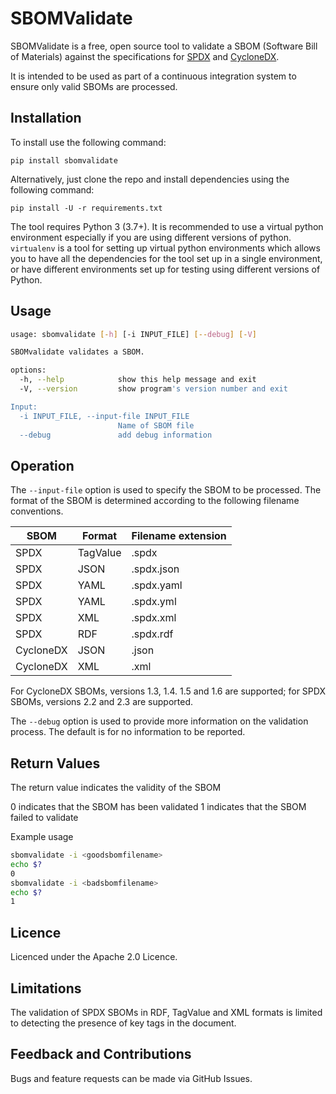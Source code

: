 # SBOMValidate

SBOMValidate is a free, open source tool to validate a SBOM (Software Bill of Materials) against the specifications for
[SPDX](https://www.spdx.org) and [CycloneDX](https://www.cyclonedx.org).

It is intended to be used as part of a continuous integration system to ensure only valid SBOMs are processed.

## Installation

To install use the following command:

`pip install sbomvalidate`

Alternatively, just clone the repo and install dependencies using the following command:

`pip install -U -r requirements.txt`

The tool requires Python 3 (3.7+). It is recommended to use a virtual python environment especially
if you are using different versions of python. `virtualenv` is a tool for setting up virtual python environments which
allows you to have all the dependencies for the tool set up in a single environment, or have different environments set
up for testing using different versions of Python.

## Usage

```bash
usage: sbomvalidate [-h] [-i INPUT_FILE] [--debug] [-V]

SBOMvalidate validates a SBOM.

options:
  -h, --help            show this help message and exit
  -V, --version         show program's version number and exit

Input:
  -i INPUT_FILE, --input-file INPUT_FILE
                        Name of SBOM file
  --debug               add debug information
```
						
## Operation

The `--input-file` option is used to specify the SBOM to be processed. The format of the SBOM is determined according to
the following filename conventions.

| SBOM      | Format    | Filename extension |
| --------- | --------- |--------------------|
| SPDX      | TagValue  | .spdx              |
| SPDX      | JSON      | .spdx.json         |
| SPDX      | YAML      | .spdx.yaml         |
| SPDX      | YAML      | .spdx.yml          |
| SPDX      | XML       | .spdx.xml          |
| SPDX      | RDF       | .spdx.rdf          |
| CycloneDX | JSON      | .json              |
| CycloneDX | XML       | .xml               |

For CycloneDX SBOMs, versions 1.3, 1.4. 1.5 and 1.6 are supported; for SPDX SBOMs, versions 2.2 and 2.3 are supported.

The `--debug` option is used to provide more information on the validation process. The default is for no information to be reported.

## Return Values

The return value indicates the validity of the SBOM

0 indicates that the SBOM has been validated
1 indicates that the SBOM failed to validate

Example usage

```bash
sbomvalidate -i <goodsbomfilename>
echo $?
0
sbomvalidate -i <badsbomfilename>
echo $?
1
```

## Licence

Licenced under the Apache 2.0 Licence.

## Limitations

The validation of SPDX SBOMs in RDF, TagValue and XML formats is limited to detecting the presence of key tags in the document.

## Feedback and Contributions

Bugs and feature requests can be made via GitHub Issues.
